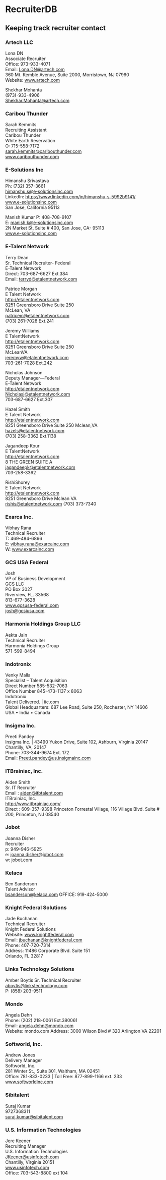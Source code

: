 # RecruiterDB
## Keeping track recruiter contact

### Artech LLC
Lona DN  
Associate Recruiter  
Office: 973-933-4071  
Email: Lona.DN@artech.com  
360 Mt. Kemble Avenue, Suite 2000, Morristown, NJ 07960  
Website: www.artech.com  

Shekhar Mohanta  
(973)-933-4906  
Shekhar.Mohanta@artech.com


### Caribou Thunder
Sarah Kemmits  
Recruiting Assistant  
Caribou Thunder  
White Earth Reservation  
O: 715-558-7172  
sarah.kemmits@caribouthunder.com  
www.caribouthunder.com


### E-Solutions Inc
Himanshu Srivastava  
Ph:  (732) 357-3661  
himanshu.s@e-solutionsinc.com   
LinkedIn: https://www.linkedin.com/in/himanshu-s-5992b9141/  
www.e-solutionsinc.com   
San Jose, California 95113  

Manish Kumar
P: 408-708-9107  
E: manish.k@e-solutionsinc.com  
2N Market St, Suite # 400, San Jose, CA- 95113  
www.e-solutionsinc.com  



### E-Talent Network
Terry Dean  
Sr. Technical Recruiter- Federal  
E-Talent Network  
Direct: 703-687-6627 Ext.384  
Email: terryd@etalentnetwork.com  

Patrice Morgan  
E Talent Network  
http://etalentnetwork.com  
8251 Greensboro Drive Suite 250  
McLean, VA  
patricem@etalentnetwork.com  
(703) 261-7028 Ext.241

Jeremy Williams  
E TalentNetwork  
http://etalentnetwork.com  
8251 Greensboro Drive Suite 250  
McLeanVA  
jeremyw@etalentnetwork.com  
703-261-7028 Ext.242

Nicholas Johnson  
Deputy Manager—Federal  
E-Talent Network  
http://etalentnetwork.com  
Nicholasj@etalentnetwork.com  
703-687-6627 Ext.307  

Hazel Smith  
E Talent Network  
http://etalentnetwork.com  
8251 Greensboro Drive Suite 250
Mclean,VA  
hazels@etalentnetwork.com  
(703) 258-3362 Ext.1138  

Jagandeep Kour  
E TalentNetwork  
http://etalentnetwork.com  
8 THE GREEN SUITE A  
jagandeepk@etalentnetwork.com  
703-258-3362

RishiShorey  
E Talent Network  
http://etalentnetwork.com  
8251 Greensboro Drive
Mclean VA  
rishis@etalentnetwork.com
(703) 373-7340  




### Exarca Inc.
Vibhay Rana  
Technical Recruiter  
T: 469-484-6866  
E: vibhay.rana@exarcainc.com  
W: www.exarcainc.com  


### GCS USA Federal   
Josh   
VP of Business Development  
GCS LLC  
PO Box 3027  
Riverview, FL. 33568  
813-677-3628  
www.gcsusa-federal.com  
josh@gcsiusa.com



### Harmonia Holdings Group LLC
Aekta Jain  
Technical Recruiter  
Harmonia Holdings Group  
571-599-8494


### Indotronix  
Venky Malla  
Specialist – Talent Acquisition  
Direct Number 585-532-7063  
Office Number 845-473-1137 x 8063  
Indotronix  
Talent Delivered.  | iic.com  
Global Headquarters:  687 Lee Road, Suite 250, Rochester, NY 14606  
USA • India • Canada 


### Insigma Inc.
Preeti Pandey  
Insigma Inc. | 43490 Yukon Drive, Suite 102, Ashburn, Virginia 20147  
Chantilly, VA, 20147  
Phone: 703-344-9674 Ext. 172  
Email: Preeti.pandey@us.insigmainc.com  

 

### ITBrainiac, Inc.  
Aiden Smith  
Sr. IT Recruiter  
Email : aiden@itbtalent.com  
ITBrainiac, Inc.  
http://www.itbrainiac.com/  
Direct : 609-357-9398
Princeton Forrestal Village, 116 Village Blvd. Suite # 200, Princeton, NJ 08540  


### Jobot
Joanna Disher  
Recruiter  
p: 949-946-5925  
e: joanna.disher@jobot.com  
w: jobot.com  

### Kelaca
Ben Sanderson  
Talent Advisor  
bsanderson@kelaca.com
OFFICE: 919-424-5000  

### Knight Federal Solutions
Jade Buchanan  
Technical Recruiter  
Knight Federal Solutions  
Website: www.knightfederal.com  
Email: jbuchanan@knightfederal.com  
Phone: 407-720-7314  
Address: 11486 Corporate Blvd.  Suite 151  
Orlando, FL 32817


### Links Technology Solutions
Amber Boytis
Sr. Technical Recruiter  
aboytis@linkstechnology.com  
P: (858) 203-9511 




### Mondo
Angela Dehn  
Phone: (202) 218-0061 Ext.380061  
Email: angela.dehn@mondo.com  
Website: mondo.com
Address: 3000 Wilson Blvd # 320 Arlington VA 22201  

### Softworld, Inc.
Andrew Jones  
Delivery Manager  
Softworld, Inc.   
281 Winter St., Suite 301, Waltham, MA 02451  
Office: 781-833-0233 | Toll Free: 877-899-1166 ext. 233  
www.softworldinc.com  


### Sibitalent
Suraj Kumar  
9727368311  
suraj.kumar@sibitalent.com  



### U.S. Information Technologies  
Jere Keener  
Recruiting Manager  
U.S. Information Technologies    
JKeener@usinfotech.com  
Chantilly, Virginia 20151    
www.usinfotech.com   
Office: 703-543-8800 ext 104






























